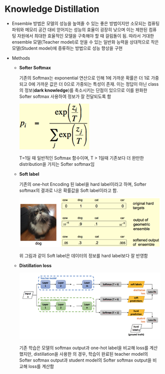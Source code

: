 # Knowledge Distillation



* Ensemble 방법은 모델의 성능을 높여줄 수 있는 좋은 방법이지만 소모되는 컴퓨팅 파워와 메모리 공간 대비 얻어지는 성능의 효율이 굉장히 낮으며 이는 제한된 컴퓨팅 자원에서 최대한 효율적인 모델을 구축해야 할 때 걸림돌이 됨. 따라서 거대한 ensemble 모델(Teacher model)로 얻을 수 있는 일반화 능력을 상대적으로 작은 모델(Student model)에 증류하는 방법으로 성능 향상을 구현





* Methods

  * **Softer Softmax**

    기존의 Softmax는 exponential 연산으로 인해 1에 가까운 확률은 더 1로 가중되고 0에 가까운 값은 더 0으로 가중되는 특성이 존재. 이는 정답이 아닌 class의 정보(**dark knowledge**)를 축소시키는 단점이 있으므로 이를 완화한 Softer softmax 사용하여 정보가 잘 전달되도록 함

    

    

    ![Softmax](/image/그림1.png)

    T=1일 때 일반적인 Softmax 함수이며, T > 1일때 기존보다 더 완만한 distribution을 가지는 Softer softmax임  

  * **Soft label**

    기존의 one-hot Encoding 된 label을 hard label이라고 하며, Softer softmax의 결과로 나온 확률값을 Soft label이라고 함. 

    

    ![Softmax](/image/그림2.png)

    위 그림과 같이 Soft label은 데이터의 정보를 hard label보다 잘 반영함  

  * **Distillation loss**

    

    ![Softmax](/image/그림3.png)

    기존 학습은 모델의 softmax output과 one-hot label을 비교해 loss를 계산했지만, distillation을 사용한 의 경우, 학습이 완료된 teacher model의 Softer softmax output과 student model의 Softer softmax output을 비교해 loss를 계산함
